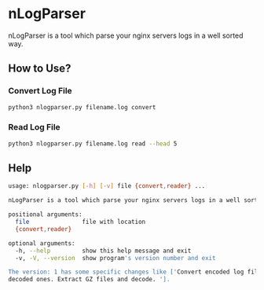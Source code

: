 # nLogParser
nLogParser is a tool which parse your nginx servers logs in a well sorted way.

## How to Use?

### Convert Log File
```bash
python3 nlogparser.py filename.log convert
```

### Read Log File
```bash
python3 nlogparser.py filename.log read --head 5
```

## Help
```bash
usage: nlogparser.py [-h] [-v] file {convert,reader} ...

nLogParser is a tool which parse your nginx servers logs in a well sorted way.

positional arguments:
  file               file with location
  {convert,reader}

optional arguments:
  -h, --help         show this help message and exit
  -v, -V, --version  show program's version number and exit

The version: 1 has some specific changes like ['Convert encoded log files to
decoded ones. Extract GZ files and decode. '].
```
